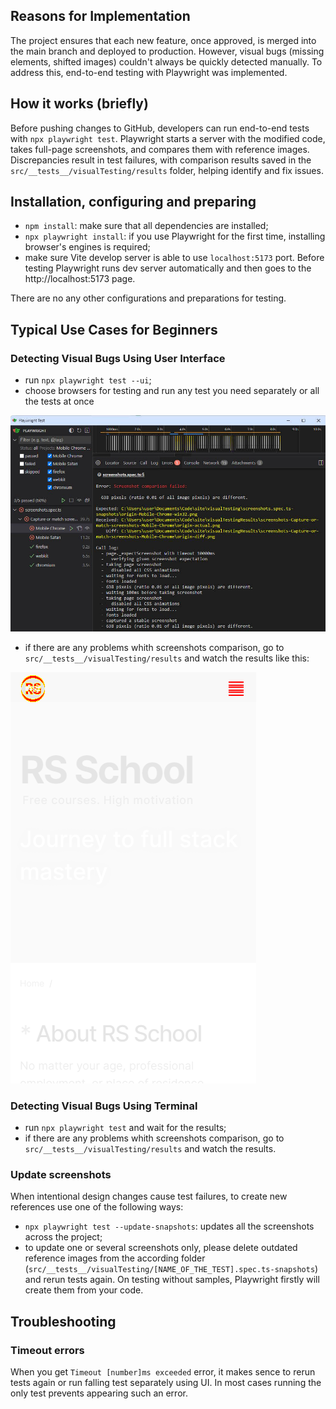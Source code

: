 ## Reasons for Implementation

The project ensures that each new feature, once approved, is merged into the main branch and deployed to production. However, visual bugs (missing elements, shifted images) couldn't always be quickly detected manually. To address this, end-to-end testing with Playwright was implemented.

## How it works (briefly)

Before pushing changes to GitHub, developers can run end-to-end tests with `npx playwright test`. Playwright starts a server with the modified code, takes full-page screenshots, and compares them with reference images. Discrepancies result in test failures, with comparison results saved in the `src/__tests__/visualTesting/results` folder, helping identify and fix issues.

## Installation, configuring and preparing

- `npm install`: make sure that all dependencies are installed;
- `npx playwright install`: if you use Playwright for the first time, installing browser's engines is required;
- make sure Vite develop server is able to use `localhost:5173` port. Before testing Playwright runs dev server automatically and then goes to the http://localhost:5173 page.

There are no any other configurations and preparations for testing.

## Typical Use Cases for Beginners

### Detecting Visual Bugs Using User Interface

- run `npx playwright test --ui`;
- choose browsers for testing and run any test you need separately or all the tests at once

<img src="./assets/end-to-end-testing/UI.jpg" alt="image">

- if there are any problems whith screenshots comparison, go to `src/__tests__/visualTesting/results` and watch the results like this:

<img src="./assets/end-to-end-testing/origin-diff.png" alt="image">

### Detecting Visual Bugs Using Terminal

- run `npx playwright test` and wait for the results;
- if there are any problems whith screenshots comparison, go to `src/__tests__/visualTesting/results` and watch the results.

### Update screenshots

When intentional design changes cause test failures, to create new references use one of the following ways:

- `npx playwright test --update-snapshots`: updates all the screenshots across the project;
- to update one or several screenshots only, please delete outdated reference images from the according folder (`src/__tests__/visualTesting/[NAME_OF_THE_TEST].spec.ts-snapshots`) and rerun tests again. On testing without samples, Playwright firstly will create them from your code.

## Troubleshooting

### Timeout errors

When you get `Timeout [number]ms exceeded` error, it makes sence to rerun tests again or run falling test separately using UI. In most cases running the only test prevents appearing such an error.
